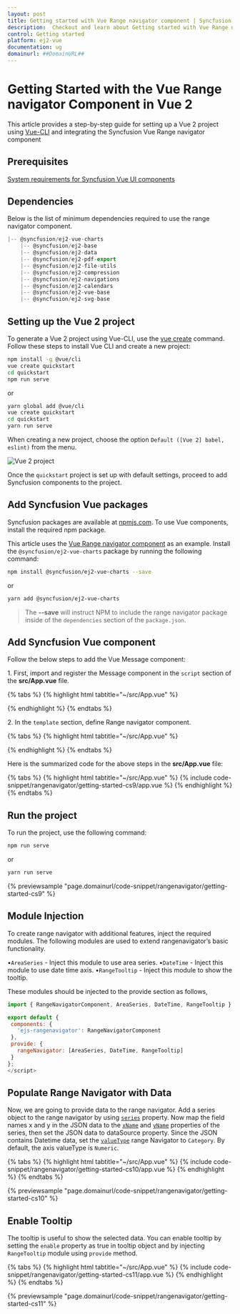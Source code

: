 ```yaml
---
layout: post
title: Getting started with Vue Range navigator component | Syncfusion
description:  Checkout and learn about Getting started with Vue Range navigator component of Syncfusion Essential JS 2 and more details.
control: Getting started 
platform: ej2-vue
documentation: ug
domainurl: ##DomainURL##
---
```


# Getting Started with the Vue Range navigator Component in Vue 2

This article provides a step-by-step guide for setting up a Vue 2 project using [Vue-CLI](https://cli.vuejs.org/) and integrating the Syncfusion Vue Range navigator component

## Prerequisites

[System requirements for Syncfusion Vue UI components](https://ej2.syncfusion.com/vue/documentation/system-requirements)

## Dependencies

Below is the list of minimum dependencies required to use the range navigator component.

```javascript
|-- @syncfusion/ej2-vue-charts
    |-- @syncfusion/ej2-base
    |-- @syncfusion/ej2-data
    |-- @syncfusion/ej2-pdf-export
    |-- @syncfusion/ej2-file-utils
    |-- @syncfusion/ej2-compression
    |-- @syncfusion/ej2-navigations
    |-- @syncfusion/ej2-calendars
    |-- @syncfusion/ej2-vue-base
    |-- @syncfusion/ej2-svg-base
```

## Setting up the Vue 2 project

To generate a Vue 2 project using Vue-CLI, use the [vue create](https://cli.vuejs.org/#getting-started) command. Follow these steps to install Vue CLI and create a new project:

```bash
npm install -g @vue/cli
vue create quickstart
cd quickstart
npm run serve
```

or

```bash
yarn global add @vue/cli
vue create quickstart
cd quickstart
yarn run serve
```

When creating a new project, choose the option `Default ([Vue 2] babel, eslint)` from the menu.

![Vue 2 project](../appearance/images/vue2-terminal.png)

Once the `quickstart` project is set up with default settings, proceed to add Syncfusion components to the project.

## Add Syncfusion Vue packages

Syncfusion packages are available at [npmjs.com](https://www.npmjs.com/search?q=ej2-vue). To use Vue components, install the required npm package.

This article uses the [Vue Range navigator component](https://www.syncfusion.com/vue-components/vue-range-selector) as an example. Install the `@syncfusion/ej2-vue-charts` package by running the following command:

```bash
npm install @syncfusion/ej2-vue-charts --save
```
or

```bash
yarn add @syncfusion/ej2-vue-charts
```

> The **--save** will instruct NPM to include the range navigator package inside of the `dependencies` section of the `package.json`.

## Add Syncfusion Vue component

Follow the below steps to add the Vue Message component:

1\. First, import and register the Message component in the `script` section of the **src/App.vue** file.

{% tabs %}
{% highlight html tabtitle="~/src/App.vue" %}

<script>
import { RangeNavigatorComponent } from '@syncfusion/ej2-vue-charts';

export default {
  components: {
    'ejs-rangenavigator': RangeNavigatorComponent
  }
}
</script>

{% endhighlight %}
{% endtabs %}

2\. In the `template` section, define Range navigator component.

{% tabs %}
{% highlight html tabtitle="~/src/App.vue" %}

<template>
  <div id="app">
      <ejs-rangenavigator></ejs-rangenavigator>
  </div>
</template>

{% endhighlight %}
{% endtabs %}

Here is the summarized code for the above steps in the **src/App.vue** file:

{% tabs %}
{% highlight html tabtitle="~/src/App.vue" %}
{% include code-snippet/rangenavigator/getting-started-cs9/app.vue %}
{% endhighlight %}
{% endtabs %}
        
## Run the project

To run the project, use the following command:

```bash
npm run serve
```

or

```bash
yarn run serve
```

{% previewsample "page.domainurl/code-snippet/rangenavigator/getting-started-cs9" %}

## Module Injection

To create range navigator with additional features, inject the required modules. The following modules are used to extend rangenavigator’s basic functionality.

•`AreaSeries` - Inject this module to use area series.
•`DateTime` - Inject this module to use date time axis.
•`RangeTooltip` - Inject this module to show the tooltip.

These modules should be injected to the provide section as follows,

 ```javascript
import { RangeNavigatorComponent, AreaSeries, DateTime, RangeTooltip } from "@syncfusion/ej2-vue-charts";

export default {
  components: {
    'ejs-rangenavigator': RangeNavigatorComponent
  },
  provide: {
    rangeNavigator: [AreaSeries, DateTime, RangeTooltip]
  }
};
</script>
 ```

## Populate Range Navigator with Data

Now, we are going to provide data to the range navigator. Add a series object to the range navigator by using [`series`](https://ej2.syncfusion.com/vue/documentation/api/range-navigator/rangeNavigatorSeries/) property. Now map the field names x and y in the JSON data to the [`xName`](https://ej2.syncfusion.com/vue/documentation/api/range-navigator/rangeNavigatorSeries/#xname) and [`yName`](https://ej2.syncfusion.com/vue/documentation/api/range-navigator/rangeNavigatorSeries/#yname) properties of the series, then set the JSON data to dataSource property. Since the JSON contains Datetime data, set the [`valueType`](https://ej2.syncfusion.com/vue/documentation/api/range-navigator/rangeNavigatorModel/#valuetype) range Navigator to `Category`. By default, the axis valueType is `Numeric`.

{% tabs %}
{% highlight html tabtitle="~/src/App.vue" %}
{% include code-snippet/rangenavigator/getting-started-cs10/app.vue %}
{% endhighlight %}
{% endtabs %}
        
{% previewsample "page.domainurl/code-snippet/rangenavigator/getting-started-cs10" %}

## Enable Tooltip

The tooltip is useful to show the selected data. You can enable tooltip by setting the `enable` property as true in tooltip object and by injecting `RangeTooltip` module using `provide` method.

{% tabs %}
{% highlight html tabtitle="~/src/App.vue" %}
{% include code-snippet/rangenavigator/getting-started-cs11/app.vue %}
{% endhighlight %}
{% endtabs %}
        
{% previewsample "page.domainurl/code-snippet/rangenavigator/getting-started-cs11" %}